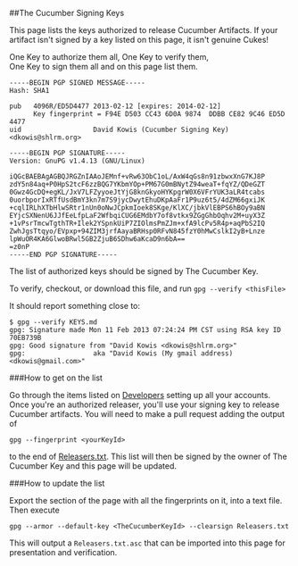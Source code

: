 ##The Cucumber Signing Keys

This page lists the keys authorized to release Cucumber Artifacts. If your artifact isn't signed by a key listed on this page, it isn't genuine Cukes!

One Key to authorize them all, One Key to verify them,<br/>
One Key to sign them all and on this page list them.

```
-----BEGIN PGP SIGNED MESSAGE-----
Hash: SHA1

pub   4096R/ED5D4477 2013-02-12 [expires: 2014-02-12]
      Key fingerprint = F94E D503 CC43 6D0A 9874  DDBB CE82 9C46 ED5D 4477
uid                  David Kowis (Cucumber Signing Key) <dkowis@shlrm.org>

-----BEGIN PGP SIGNATURE-----
Version: GnuPG v1.4.13 (GNU/Linux)

iQGcBAEBAgAGBQJRGZnIAAoJEMnf+vRw63ObC1oL/AxW4qGs8n91zbwxXnG7KJ8P
zdY5n84aq+P0HpS2tcF6zzBQG7YKbmYOp+PM67G0mBNytZ94weaT+fqYZ/QDeGZT
0Gwz4GcDQ+egKL/JxV7LFZyyoeJtYjG8knGkyoHYKpgrW0X6VFrYUK3aLR4tcabs
0uorbporIxRTfUsdBmY3kn7m7S9jycDwytEhuDKpAaFr1P9uz6t5/4dZM66gxiJK
+cqlIRLhXTbHlwSRtr1nUn0oNwJCpkmIoek8SKge/KlXC/jbkVlEBPS6hBOy9aBN
EYjcSXNenU6JJfEeLfpLaF2WfbqiCUG6EMdbY7of8vtkx9ZGgGhbOqhv2M+uyX3Z
+1vPsrTmcwTgthTR+Ilek2YSpnkUiP7ZIOlmsPmZJm+xfA9lcPv5R4p+aqPbS2IQ
ZwhJgsTtqyo/EVpxp+94ZIM3jrfAayaBRHsp0RFvN845fzY0hMwCslkI2yB+Lnze
lpWuOR4KA6GlwoBRwl5GB2ZjuB6SDhw6aKcaD9n6bA==
=z0nP
-----END PGP SIGNATURE-----
```

The list of authorized keys should be signed by The Cucumber Key. 

To verify, checkout, or download this file, and run `gpg --verify <thisFile>`

It should report something close to:

```
$ gpg --verify KEYS.md 
gpg: Signature made Mon 11 Feb 2013 07:24:24 PM CST using RSA key ID 70EB739B
gpg: Good signature from "David Kowis <dkowis@shlrm.org>"
gpg:                 aka "David Kowis (My gmail address) <dkowis@gmail.com>"
```


###How to get on the list

Go through the items listed on [Developers](Developers.md) setting up all your accounts. Once you're an authorized releaser,
you'll use your signing key to release Cucumber artifacts. You will need to make a pull request adding the output of

```
gpg --fingerprint <yourKeyId>
```

to the end of [Releasers.txt](Releasers.txt). 
This list will then be signed by the owner of The Cucumber Key and this page will be updated.


###How to update the list

Export the section of the page with all the fingerprints on it, into a text file. Then execute

```
gpg --armor --default-key <TheCucumberKeyId> --clearsign Releasers.txt
```

This will output a `Releasers.txt.asc` that can be imported into this page for presentation and verification.
